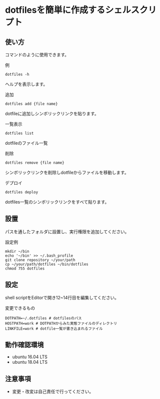 # dotfilesを簡単に作成するシェルスクリプト

## 使い方

コマンドのように使用できます。

例
```
dotfiles -h
```
ヘルプを表示します。

追加
```
dotfiles add {file name}
```
dotfileに追加しシンボリックリンクを貼ります。

一覧表示
```
dotfiles list
```
dotfileのファイル一覧

削除
```
dotfiles remove {file name}
```
シンボリックリンクを削除しdotfileからファイルを移動します。

デプロイ
```
dotfiles deploy
```
dotfiles一覧のシンボリックリンクをすべて貼ります。

## 設置

パスを通したフォルダに設置し、実行権限を追加してください。

設定例
```
mkdir ~/bin
echo '~/bin' >> ~/.bash_profile
git clone repository ~/your/path
cp ~/your/path/dotfiles ~/bin/dotfiles
chmod 755 dotfiles
```

## 設定

shell scriptをEditorで開き12~14行目を編集してください。

変更できるもの
```
DOTPATH=~/.dotfiles # dotfilesのパス
HOSTPATH=work # DOTPATHからみた実態ファイルのディレクトリ
LINKFILE=work # dotfile一覧が書き込まれるファイル
```

## 動作確認環境

* ubuntu 16.04 LTS
* ubuntu 18.04 LTS

## 注意事項

* 変更・改変は自己責任で行ってください。

